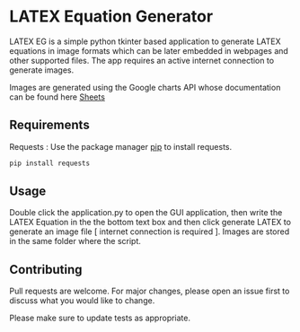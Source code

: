 # LATEX Equation Generator

LATEX EG is a simple python tkinter based application to generate LATEX equations in image formats which can be later embedded in webpages and other supported files. The app requires an active internet connection to generate images.

Images are generated using the Google charts API whose documentation can be found here [Sheets](https://developers.google.com/chart/infographics/docs/formulas)

## Requirements

Requests : Use the package manager [pip](https://pip.pypa.io/en/stable/) to install requests.

```bash
pip install requests
```

## Usage

Double click the application.py to open the GUI application, then write the LATEX Equation in the the bottom text box and then click generate LATEX to generate an image file [ internet connection is required ]. Images are stored in the same folder where the script.


## Contributing
Pull requests are welcome. For major changes, please open an issue first to discuss what you would like to change.

Please make sure to update tests as appropriate.